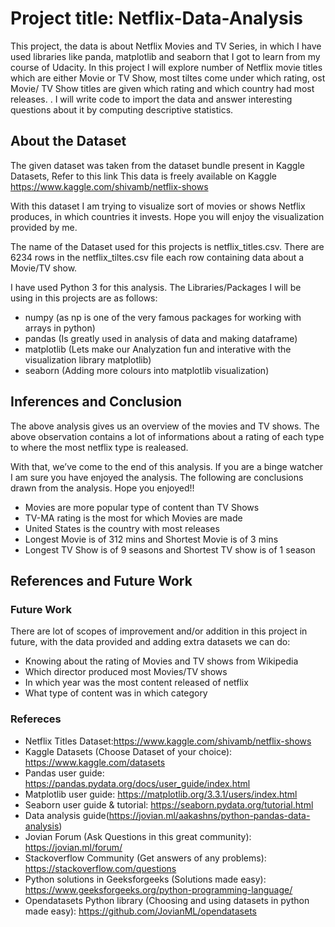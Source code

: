 # Project title: Netflix-Data-Analysis
This project, the data is about Netflix Movies and TV Series, in which I have used libraries like panda, matplotlib and seaborn that I got to learn from my course of Udacity.
In this project I will explore number of Netflix movie titles which are either Movie or TV Show,
most tiltes come under which rating, ost Movie/ TV Show titles are given which rating and which country had most releases. . I will write code to import the data and answer interesting questions about it by computing descriptive statistics.

## About the Dataset
The given dataset was taken from the dataset bundle present in Kaggle Datasets, Refer to this link This data is freely available on Kaggle https://www.kaggle.com/shivamb/netflix-shows

With this dataset I am trying to visualize sort of movies or shows Netflix produces, in which countries it invests. Hope you will enjoy the visualization provided by me.

The name of the Dataset used for this projects is netflix_titles.csv. There are 6234 rows in the netflix_tiltes.csv file each row containing data about a Movie/TV show.

I have used Python 3 for this analysis. The Libraries/Packages I will be using in this projects are as follows:
* numpy (as np is one of the very famous packages for working with arrays in python) 
* pandas (Is greatly used in analysis of data and making dataframe)
* matplotlib (Lets make our Analyzation fun and interative with the visualization library matplotlib) 
* seaborn (Adding more colours into matplotlib visualization)


## Inferences and Conclusion
The above analysis gives us an overview of the movies and TV shows. The above observation contains a lot of informations about a rating of each type to where the most netflix type is realeased.

With that, we’ve come to the end of this analysis. If you are a binge watcher I am sure you have enjoyed the analysis. The following are conclusions drawn from the analysis. Hope you enjoyed!!

* Movies are more popular type of content than TV Shows
* TV-MA rating is the most for which Movies are made
* United States is the country with most releases
* Longest Movie is of 312 mins and Shortest Movie is of 3 mins
* Longest TV Show is of 9 seasons and Shortest TV show is of 1 season

## References and Future Work

### Future Work

There are lot of scopes of improvement and/or addition in this project in future, with the data provided and adding extra datasets we can do:

* Knowing about the rating of Movies and TV shows from Wikipedia
* Which director produced most Movies/TV shows
* In which year was the most content released of netflix
* What type of content was in which category

### Refereces

* Netflix Titles Dataset:https://www.kaggle.com/shivamb/netflix-shows
* Kaggle Datasets (Choose Dataset of your choice): https://www.kaggle.com/datasets
* Pandas user guide: https://pandas.pydata.org/docs/user_guide/index.html
* Matplotlib user guide: https://matplotlib.org/3.3.1/users/index.html
* Seaborn user guide & tutorial: https://seaborn.pydata.org/tutorial.html
* Data analysis guide(https://jovian.ml/aakashns/python-pandas-data-analysis)
* Jovian Forum (Ask Questions in this great community): https://jovian.ml/forum/
* Stackoverflow Community (Get answers of any problems): https://stackoverflow.com/questions
* Python solutions in Geeksforgeeks (Solutions made easy): https://www.geeksforgeeks.org/python-programming-language/
* Opendatasets Python library (Choosing and using datasets in python made easy): https://github.com/JovianML/opendatasets
